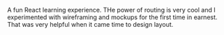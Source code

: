 A fun React learning experience. THe power of routing is very cool and I experimented with wireframing and mockups for the first time in earnest. That was very helpful when it came time to design layout.

